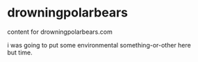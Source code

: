 # drowningpolarbears

content for drowningpolarbears.com

i was going to put some environmental something-or-other here  
but time.
